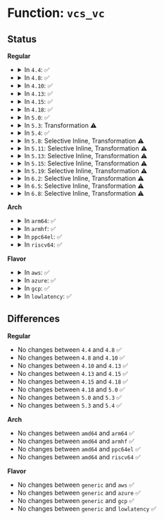 # Function: <code>vcs_vc</code>

## Status
<b>Regular</b>
<ul>
<li>
<details>
<summary>In <code>4.4</code>: ✅</summary>

```c
struct vc_data *vcs_vc(struct inode *inode, int *viewed);
```

**Collision:** Unique Static

**Inline:** No

**Transformation:** False

**Instances:**

```
In drivers/tty/vt/vc_screen.c (ffffffff814f0350)
Location: drivers/tty/vt/vc_screen.c:140
Inline: False
Direct callers:
  - drivers/tty/vt/vc_screen.c:vcs_size
  - drivers/tty/vt/vc_screen.c:vcs_write
  - drivers/tty/vt/vc_screen.c:vcs_read
```
**Symbols:**

```
ffffffff814f0350-ffffffff814f03c5: vcs_vc (STB_LOCAL)
```
</details>
</li>
<li>
<details>
<summary>In <code>4.8</code>: ✅</summary>

```c
struct vc_data *vcs_vc(struct inode *inode, int *viewed);
```

**Collision:** Unique Static

**Inline:** No

**Transformation:** False

**Instances:**

```
In drivers/tty/vt/vc_screen.c (ffffffff81540f60)
Location: drivers/tty/vt/vc_screen.c:140
Inline: False
Direct callers:
  - drivers/tty/vt/vc_screen.c:vcs_write
  - drivers/tty/vt/vc_screen.c:vcs_read
  - drivers/tty/vt/vc_screen.c:vcs_size
```
**Symbols:**

```
ffffffff81540f60-ffffffff81540fd5: vcs_vc (STB_LOCAL)
```
</details>
</li>
<li>
<details>
<summary>In <code>4.10</code>: ✅</summary>

```c
struct vc_data *vcs_vc(struct inode *inode, int *viewed);
```

**Collision:** Unique Static

**Inline:** No

**Transformation:** False

**Instances:**

```
In drivers/tty/vt/vc_screen.c (ffffffff8156d5a0)
Location: drivers/tty/vt/vc_screen.c:140
Inline: False
Direct callers:
  - drivers/tty/vt/vc_screen.c:vcs_write
  - drivers/tty/vt/vc_screen.c:vcs_read
  - drivers/tty/vt/vc_screen.c:vcs_size
```
**Symbols:**

```
ffffffff8156d5a0-ffffffff8156d615: vcs_vc (STB_LOCAL)
```
</details>
</li>
<li>
<details>
<summary>In <code>4.13</code>: ✅</summary>

```c
struct vc_data *vcs_vc(struct inode *inode, int *viewed);
```

**Collision:** Unique Static

**Inline:** No

**Transformation:** False

**Instances:**

```
In drivers/tty/vt/vc_screen.c (ffffffff81581b20)
Location: drivers/tty/vt/vc_screen.c:140
Inline: False
Direct callers:
  - drivers/tty/vt/vc_screen.c:vcs_write
  - drivers/tty/vt/vc_screen.c:vcs_read
  - drivers/tty/vt/vc_screen.c:vcs_size
```
**Symbols:**

```
ffffffff81581b20-ffffffff81581b86: vcs_vc (STB_LOCAL)
```
</details>
</li>
<li>
<details>
<summary>In <code>4.15</code>: ✅</summary>

```c
struct vc_data *vcs_vc(struct inode *inode, int *viewed);
```

**Collision:** Unique Static

**Inline:** No

**Transformation:** False

**Instances:**

```
In drivers/tty/vt/vc_screen.c (ffffffff815e6640)
Location: drivers/tty/vt/vc_screen.c:141
Inline: False
Direct callers:
  - drivers/tty/vt/vc_screen.c:vcs_write
  - drivers/tty/vt/vc_screen.c:vcs_read
  - drivers/tty/vt/vc_screen.c:vcs_size
```
**Symbols:**

```
ffffffff815e6640-ffffffff815e66a6: vcs_vc (STB_LOCAL)
```
</details>
</li>
<li>
<details>
<summary>In <code>4.18</code>: ✅</summary>

```c
struct vc_data *vcs_vc(struct inode *inode, int *viewed);
```

**Collision:** Unique Static

**Inline:** No

**Transformation:** False

**Instances:**

```
In drivers/tty/vt/vc_screen.c (ffffffff8161f8e0)
Location: drivers/tty/vt/vc_screen.c:141
Inline: False
Direct callers:
  - drivers/tty/vt/vc_screen.c:vcs_write
  - drivers/tty/vt/vc_screen.c:vcs_read
  - drivers/tty/vt/vc_screen.c:vcs_size
```
**Symbols:**

```
ffffffff8161f8e0-ffffffff8161f93e: vcs_vc (STB_LOCAL)
```
</details>
</li>
<li>
<details>
<summary>In <code>5.0</code>: ✅</summary>

```c
struct vc_data *vcs_vc(struct inode *inode, int *viewed);
```

**Collision:** Unique Static

**Inline:** No

**Transformation:** False

**Instances:**

```
In drivers/tty/vt/vc_screen.c (ffffffff8163cb80)
Location: drivers/tty/vt/vc_screen.c:167
Inline: False
Direct callers:
  - drivers/tty/vt/vc_screen.c:vcs_write
  - drivers/tty/vt/vc_screen.c:vcs_read
  - drivers/tty/vt/vc_screen.c:vcs_size
```
**Symbols:**

```
ffffffff8163cb80-ffffffff8163cbea: vcs_vc (STB_LOCAL)
```
</details>
</li>
<li>
<details>
<summary>In <code>5.3</code>: Transformation ⚠️</summary>

```c
struct vc_data *vcs_vc(struct inode *inode, int *viewed);
```

**Collision:** Unique Static

**Inline:** No

**Transformation:** True

**Instances:**

```
In drivers/tty/vt/vc_screen.c (0)
Location: drivers/tty/vt/vc_screen.c:185
Inline: False
Direct callers:
  - drivers/tty/vt/vc_screen.c:vcs_write
  - drivers/tty/vt/vc_screen.c:vcs_read
  - drivers/tty/vt/vc_screen.c:vcs_size
```
**Symbols:**

```
ffffffff81671040-ffffffff816710ac: vcs_vc (STB_LOCAL)
ffffffff81672051-ffffffff81672064: vcs_vc.cold (STB_LOCAL)
```
</details>
</li>
<li>
<details>
<summary>In <code>5.4</code>: ✅</summary>

```c
struct vc_data *vcs_vc(struct inode *inode, int *viewed);
```

**Collision:** Unique Static

**Inline:** No

**Transformation:** False

**Instances:**

```
In drivers/tty/vt/vc_screen.c (ffffffff81693720)
Location: drivers/tty/vt/vc_screen.c:185
Inline: False
Direct callers:
  - drivers/tty/vt/vc_screen.c:vcs_write
  - drivers/tty/vt/vc_screen.c:vcs_read
  - drivers/tty/vt/vc_screen.c:vcs_size
```
**Symbols:**

```
ffffffff81693720-ffffffff8169378a: vcs_vc (STB_LOCAL)
```
</details>
</li>
<li>
<details>
<summary>In <code>5.8</code>: Selective Inline, Transformation ⚠️</summary>

**Collision:** Unique Static

**Inline:** Selective

**Transformation:** True

**Instances:**

```
In drivers/tty/vt/vc_screen.c (ffffffff81746360)
Location: drivers/tty/vt/vc_screen.c:185
Inline: True
Direct callers:
  - drivers/tty/vt/vc_screen.c:vcs_write
  - drivers/tty/vt/vc_screen.c:vcs_read
  - drivers/tty/vt/vc_screen.c:vcs_size
```
**Symbols:**

```
ffffffff81746360-ffffffff817463c9: vcs_vc.isra.0 (STB_LOCAL)
```
</details>
</li>
<li>
<details>
<summary>In <code>5.11</code>: Selective Inline, Transformation ⚠️</summary>

**Collision:** Unique Static

**Inline:** Selective

**Transformation:** True

**Instances:**

```
In drivers/tty/vt/vc_screen.c (ffffffff81762000)
Location: drivers/tty/vt/vc_screen.c:183
Inline: True
Direct callers:
  - drivers/tty/vt/vc_screen.c:vcs_write
  - drivers/tty/vt/vc_screen.c:vcs_read
  - drivers/tty/vt/vc_screen.c:vcs_lseek
```
**Symbols:**

```
ffffffff81762000-ffffffff81762063: vcs_vc.isra.0 (STB_LOCAL)
```
</details>
</li>
<li>
<details>
<summary>In <code>5.13</code>: Selective Inline, Transformation ⚠️</summary>

**Collision:** Unique Static

**Inline:** Selective

**Transformation:** True

**Instances:**

```
In drivers/tty/vt/vc_screen.c (ffffffff81745cc0)
Location: drivers/tty/vt/vc_screen.c:183
Inline: True
Direct callers:
  - drivers/tty/vt/vc_screen.c:vcs_write
  - drivers/tty/vt/vc_screen.c:vcs_read
  - drivers/tty/vt/vc_screen.c:vcs_lseek
```
**Symbols:**

```
ffffffff81745cc0-ffffffff81745d23: vcs_vc.isra.0 (STB_LOCAL)
```
</details>
</li>
<li>
<details>
<summary>In <code>5.15</code>: Selective Inline, Transformation ⚠️</summary>

**Collision:** Unique Static

**Inline:** Selective

**Transformation:** True

**Instances:**

```
In drivers/tty/vt/vc_screen.c (ffffffff817c6c50)
Location: drivers/tty/vt/vc_screen.c:183
Inline: True
Direct callers:
  - drivers/tty/vt/vc_screen.c:vcs_write
  - drivers/tty/vt/vc_screen.c:vcs_read
  - drivers/tty/vt/vc_screen.c:vcs_lseek
```
**Symbols:**

```
ffffffff817c6c50-ffffffff817c6ccb: vcs_vc.isra.0 (STB_LOCAL)
```
</details>
</li>
<li>
<details>
<summary>In <code>5.19</code>: Selective Inline, Transformation ⚠️</summary>

**Collision:** Unique Static

**Inline:** Selective

**Transformation:** True

**Instances:**

```
In drivers/tty/vt/vc_screen.c (ffffffff81903c50)
Location: drivers/tty/vt/vc_screen.c:183
Inline: True
Direct callers:
  - drivers/tty/vt/vc_screen.c:vcs_write
  - drivers/tty/vt/vc_screen.c:vcs_read
  - drivers/tty/vt/vc_screen.c:vcs_lseek
```
**Symbols:**

```
ffffffff81903c50-ffffffff81903cd3: vcs_vc.isra.0 (STB_LOCAL)
```
</details>
</li>
<li>
<details>
<summary>In <code>6.2</code>: Selective Inline, Transformation ⚠️</summary>

**Collision:** Unique Static

**Inline:** Selective

**Transformation:** True

**Instances:**

```
In drivers/tty/vt/vc_screen.c (ffffffff81a5dd10)
Location: drivers/tty/vt/vc_screen.c:183
Inline: True
Direct callers:
  - drivers/tty/vt/vc_screen.c:vcs_write
  - drivers/tty/vt/vc_screen.c:vcs_read
  - drivers/tty/vt/vc_screen.c:vcs_lseek
```
**Symbols:**

```
ffffffff81a5dd10-ffffffff81a5dd93: vcs_vc.isra.0 (STB_LOCAL)
```
</details>
</li>
<li>
<details>
<summary>In <code>6.5</code>: Selective Inline, Transformation ⚠️</summary>

**Collision:** Unique Static

**Inline:** Selective

**Transformation:** True

**Instances:**

```
In drivers/tty/vt/vc_screen.c (ffffffff81aa8340)
Location: drivers/tty/vt/vc_screen.c:183
Inline: True
Direct callers:
  - drivers/tty/vt/vc_screen.c:vcs_write
  - drivers/tty/vt/vc_screen.c:vcs_write
  - drivers/tty/vt/vc_screen.c:vcs_read
  - drivers/tty/vt/vc_screen.c:vcs_lseek
```
**Symbols:**

```
ffffffff81aa8340-ffffffff81aa83c3: vcs_vc.isra.0 (STB_LOCAL)
```
</details>
</li>
<li>
<details>
<summary>In <code>6.8</code>: Selective Inline, Transformation ⚠️</summary>

**Collision:** Unique Static

**Inline:** Selective

**Transformation:** True

**Instances:**

```
In drivers/tty/vt/vc_screen.c (ffffffff81afae00)
Location: drivers/tty/vt/vc_screen.c:183
Inline: True
Direct callers:
  - drivers/tty/vt/vc_screen.c:vcs_write
  - drivers/tty/vt/vc_screen.c:vcs_write
  - drivers/tty/vt/vc_screen.c:vcs_read
  - drivers/tty/vt/vc_screen.c:vcs_lseek
```
**Symbols:**

```
ffffffff81afae00-ffffffff81afae83: vcs_vc.isra.0 (STB_LOCAL)
```
</details>
</li>
</ul>
<b>Arch</b>
<ul>
<li>
<details>
<summary>In <code>arm64</code>: ✅</summary>

```c
struct vc_data *vcs_vc(struct inode *inode, int *viewed);
```

**Collision:** Unique Static

**Inline:** No

**Transformation:** False

**Instances:**

```
In drivers/tty/vt/vc_screen.c (ffff800010867780)
Location: drivers/tty/vt/vc_screen.c:185
Inline: False
Direct callers:
  - drivers/tty/vt/vc_screen.c:vcs_write
  - drivers/tty/vt/vc_screen.c:vcs_read
  - drivers/tty/vt/vc_screen.c:vcs_size
```
**Symbols:**

```
ffff800010867780-ffff800010867830: vcs_vc (STB_LOCAL)
```
</details>
</li>
<li>
<details>
<summary>In <code>armhf</code>: ✅</summary>

```c
struct vc_data *vcs_vc(struct inode *inode, int *viewed);
```

**Collision:** Unique Static

**Inline:** No

**Transformation:** False

**Instances:**

```
In drivers/tty/vt/vc_screen.c (c096cb94)
Location: drivers/tty/vt/vc_screen.c:185
Inline: False
Direct callers:
  - drivers/tty/vt/vc_screen.c:vcs_write
  - drivers/tty/vt/vc_screen.c:vcs_read
  - drivers/tty/vt/vc_screen.c:vcs_size
```
**Symbols:**

```
c096cb94-c096cc44: vcs_vc (STB_LOCAL)
```
</details>
</li>
<li>
<details>
<summary>In <code>ppc64el</code>: ✅</summary>

```c
struct vc_data *vcs_vc(struct inode *inode, int *viewed);
```

**Collision:** Unique Static

**Inline:** No

**Transformation:** False

**Instances:**

```
In drivers/tty/vt/vc_screen.c (c000000000906f60)
Location: drivers/tty/vt/vc_screen.c:185
Inline: False
Direct callers:
  - drivers/tty/vt/vc_screen.c:vcs_write
  - drivers/tty/vt/vc_screen.c:vcs_read
  - drivers/tty/vt/vc_screen.c:vcs_size
```
**Symbols:**

```
c000000000906f60-c00000000090707c: vcs_vc (STB_LOCAL)
```
</details>
</li>
<li>
<details>
<summary>In <code>riscv64</code>: ✅</summary>

```c
struct vc_data *vcs_vc(struct inode *inode, int *viewed);
```

**Collision:** Unique Static

**Inline:** No

**Transformation:** False

**Instances:**

```
In drivers/tty/vt/vc_screen.c (ffffffe00053ca98)
Location: drivers/tty/vt/vc_screen.c:185
Inline: False
Direct callers:
  - drivers/tty/vt/vc_screen.c:vcs_write
  - drivers/tty/vt/vc_screen.c:vcs_read
  - drivers/tty/vt/vc_screen.c:vcs_size
```
**Symbols:**

```
ffffffe00053ca98-ffffffe00053cb22: vcs_vc (STB_LOCAL)
```
</details>
</li>
</ul>
<b>Flavor</b>
<ul>
<li>
<details>
<summary>In <code>aws</code>: ✅</summary>

```c
struct vc_data *vcs_vc(struct inode *inode, int *viewed);
```

**Collision:** Unique Static

**Inline:** No

**Transformation:** False

**Instances:**

```
In drivers/tty/vt/vc_screen.c (ffffffff816591a0)
Location: drivers/tty/vt/vc_screen.c:185
Inline: False
Direct callers:
  - drivers/tty/vt/vc_screen.c:vcs_write
  - drivers/tty/vt/vc_screen.c:vcs_read
  - drivers/tty/vt/vc_screen.c:vcs_size
```
**Symbols:**

```
ffffffff816591a0-ffffffff8165920a: vcs_vc (STB_LOCAL)
```
</details>
</li>
<li>
<details>
<summary>In <code>azure</code>: ✅</summary>

```c
struct vc_data *vcs_vc(struct inode *inode, int *viewed);
```

**Collision:** Unique Static

**Inline:** No

**Transformation:** False

**Instances:**

```
In drivers/tty/vt/vc_screen.c (ffffffff81639520)
Location: drivers/tty/vt/vc_screen.c:185
Inline: False
Direct callers:
  - drivers/tty/vt/vc_screen.c:vcs_write
  - drivers/tty/vt/vc_screen.c:vcs_read
  - drivers/tty/vt/vc_screen.c:vcs_size
```
**Symbols:**

```
ffffffff81639520-ffffffff8163958a: vcs_vc (STB_LOCAL)
```
</details>
</li>
<li>
<details>
<summary>In <code>gcp</code>: ✅</summary>

```c
struct vc_data *vcs_vc(struct inode *inode, int *viewed);
```

**Collision:** Unique Static

**Inline:** No

**Transformation:** False

**Instances:**

```
In drivers/tty/vt/vc_screen.c (ffffffff81687560)
Location: drivers/tty/vt/vc_screen.c:185
Inline: False
Direct callers:
  - drivers/tty/vt/vc_screen.c:vcs_write
  - drivers/tty/vt/vc_screen.c:vcs_read
  - drivers/tty/vt/vc_screen.c:vcs_size
```
**Symbols:**

```
ffffffff81687560-ffffffff816875ca: vcs_vc (STB_LOCAL)
```
</details>
</li>
<li>
<details>
<summary>In <code>lowlatency</code>: ✅</summary>

```c
struct vc_data *vcs_vc(struct inode *inode, int *viewed);
```

**Collision:** Unique Static

**Inline:** No

**Transformation:** False

**Instances:**

```
In drivers/tty/vt/vc_screen.c (ffffffff816a1b50)
Location: drivers/tty/vt/vc_screen.c:185
Inline: False
Direct callers:
  - drivers/tty/vt/vc_screen.c:vcs_write
  - drivers/tty/vt/vc_screen.c:vcs_read
  - drivers/tty/vt/vc_screen.c:vcs_size
```
**Symbols:**

```
ffffffff816a1b50-ffffffff816a1bba: vcs_vc (STB_LOCAL)
```
</details>
</li>
</ul>

## Differences
<b>Regular</b>
<ul>
<li>
No changes between <code>4.4</code> and <code>4.8</code> ✅
</li>
<li>
No changes between <code>4.8</code> and <code>4.10</code> ✅
</li>
<li>
No changes between <code>4.10</code> and <code>4.13</code> ✅
</li>
<li>
No changes between <code>4.13</code> and <code>4.15</code> ✅
</li>
<li>
No changes between <code>4.15</code> and <code>4.18</code> ✅
</li>
<li>
No changes between <code>4.18</code> and <code>5.0</code> ✅
</li>
<li>
No changes between <code>5.0</code> and <code>5.3</code> ✅
</li>
<li>
No changes between <code>5.3</code> and <code>5.4</code> ✅
</li>
</ul>
<b>Arch</b>
<ul>
<li>
No changes between <code>amd64</code> and <code>arm64</code> ✅
</li>
<li>
No changes between <code>amd64</code> and <code>armhf</code> ✅
</li>
<li>
No changes between <code>amd64</code> and <code>ppc64el</code> ✅
</li>
<li>
No changes between <code>amd64</code> and <code>riscv64</code> ✅
</li>
</ul>
<b>Flavor</b>
<ul>
<li>
No changes between <code>generic</code> and <code>aws</code> ✅
</li>
<li>
No changes between <code>generic</code> and <code>azure</code> ✅
</li>
<li>
No changes between <code>generic</code> and <code>gcp</code> ✅
</li>
<li>
No changes between <code>generic</code> and <code>lowlatency</code> ✅
</li>
</ul>
